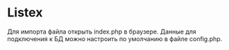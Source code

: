 # Listex
Для импорта файла открыть index.php в браузере.
Данные для подключения к БД можно настроить по умолчанию в файле config.php.
